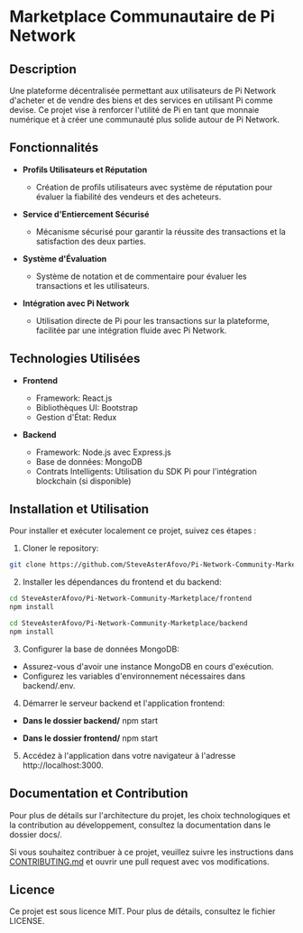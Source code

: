 # Marketplace Communautaire de Pi Network

## Description

Une plateforme décentralisée permettant aux utilisateurs de Pi Network d'acheter et de vendre des biens et des services en utilisant Pi comme devise. Ce projet vise à renforcer l'utilité de Pi en tant que monnaie numérique et à créer une communauté plus solide autour de Pi Network.

## Fonctionnalités

- **Profils Utilisateurs et Réputation**
  - Création de profils utilisateurs avec système de réputation pour évaluer la fiabilité des vendeurs et des acheteurs.

- **Service d'Entiercement Sécurisé**
  - Mécanisme sécurisé pour garantir la réussite des transactions et la satisfaction des deux parties.

- **Système d'Évaluation**
  - Système de notation et de commentaire pour évaluer les transactions et les utilisateurs.

- **Intégration avec Pi Network**
  - Utilisation directe de Pi pour les transactions sur la plateforme, facilitée par une intégration fluide avec Pi Network.

## Technologies Utilisées

- **Frontend**
  - Framework: React.js
  - Bibliothèques UI: Bootstrap
  - Gestion d'État: Redux

- **Backend**
  - Framework: Node.js avec Express.js
  - Base de données: MongoDB
  - Contrats Intelligents: Utilisation du SDK Pi pour l'intégration blockchain (si disponible)

## Installation et Utilisation

Pour installer et exécuter localement ce projet, suivez ces étapes :

1. Cloner le repository:

```bash
git clone https://github.com/SteveAsterAfovo/Pi-Network-Community-Marketplace.git
```

2. Installer les dépendances du frontend et du backend:

```bash
cd SteveAsterAfovo/Pi-Network-Community-Marketplace/frontend
npm install

cd SteveAsterAfovo/Pi-Network-Community-Marketplace/backend
npm install
```

3. Configurer la base de données MongoDB:

- Assurez-vous d'avoir une instance MongoDB en cours d'exécution.
- Configurez les variables d'environnement nécessaires dans backend/.env.

4. Démarrer le serveur backend et l'application frontend:

- **Dans le dossier backend/**
npm start

- **Dans le dossier frontend/**
npm start

5. Accédez à l'application dans votre navigateur à l'adresse http://localhost:3000.

## Documentation et Contribution
Pour plus de détails sur l'architecture du projet, les choix technologiques et la contribution au développement, consultez la documentation dans le dossier docs/.

Si vous souhaitez contribuer à ce projet, veuillez suivre les instructions dans [CONTRIBUTING.md](CONTRIBUTING.md) et ouvrir une pull request avec vos modifications.

## Licence
Ce projet est sous licence MIT. Pour plus de détails, consultez le fichier LICENSE.
